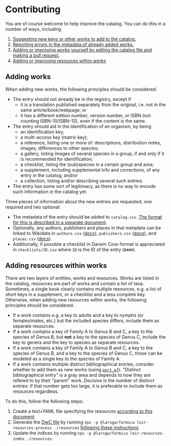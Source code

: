# Contributing

You are of course welcome to help improve the catalog. You can do this in a number of ways,
including

  1. [Suggesting new keys or other works to add to the catalog.](https://github.com/identification-resources/catalog/issues/new?assignees=&labels=untriaged%2C+untriaged%3A+addition&template=addition-to-the-catalog.md&title=)
  2. [Reporting errors in the metadata of already added works.](https://github.com/identification-resources/catalog/issues/new?assignees=&labels=untriaged%2C+untriaged%3A+error&template=catalog-error.md&title=)
  3. [Adding or improving works yourself by editing the catalog file and making a pull request.](#adding-works)
  4. [Adding or improving resources within works](#adding-resources-within-works)

## Adding works

When adding new works, the following principles should be considered.

  - The entry should not already be in the registry, except if
    - it is a translation published separately from the original, i.e. not in the same article/book/webpage; or
    - it has a different edition number, version number, or ISBN (not counting ISBN-10/ISBN-13), even if the content is the same.
  - The entry should aid in the identification of an organism, by being
    - an identification key;
    - a multi-access key (matrix key);
    - a reference, listing one or more of: descriptions, distribution notes, images, differences to other species;
    - a gallery, listing images of several species in a group, if and only if it is recommended for identification;
    - a checklist, listing the (sub)species in a certain group and area;
    - a supplement, including supplemental info and corrections, of any entry in the catalog; and/or
    - a collection, listing and/or describing several such entries.
  - The entry has some sort of legitimacy, as there is no way to encode such information in the catalog yet.

Three pieces of information about the new entries are requested, one required and
two optional:

  - The metadata of the entry should be added to `catalog.csv`. [The format for this is described in a separate document](docs/catalog.md#catalog).
  - Optionally, any authors, publishers and places in that metadata can be linked
    to Wikidata in `authors.csv` ([docs](docs/catalog.md#authors)), `publishers.csv`
    ([docs](docs/catalog.md#publishers)), and `places.csv` ([docs](docs/catalog.md#places)).
  - Additionally, if possible a checklist in Darwin Core-format is appreciated
    in `checklists/ID.csv` where `ID` is the ID of the entry (`B###`).

## Adding resources within works

There are two layers of entities, works and resources. Works are listed in the catalog, resources are part of works and contain a list of taxa.
Sometimes, a single book clearly contains multiple resources, e.g. a list of short keys in a supplement, or a checklist and a less complete key.
Otherwise, when adding new resources within works, the following principles should be considered.

  - If a work contains e.g. a key to adults and a key to nymphs (or females/males, etc.) but the included species differs, include them
    as separate resources.
  - If a work contains a key of Family A to Genus B and C, a key to the species of Genus B, but **not** a key to the species of Genus C,
    include the key to genera and the key to species as separate resources.
  - If a work contains a key of Family A to Genus B and C, a key to the species of Genus B, and a key to the species of Genus C, those can be modeled as a single key to the species of Family A.
  - If a work contains multiple distinct bibliographical entries, consider whether to add them as new works (using [`part_of`](docs/catalog.md#catalog)).
    "Distinct bibliographical entry" is a gray area and depends to how they are refered to by their "parent" work.
    Decisive is the number of distinct entries: if that number gets too large, it is preferable to include them
    as resources regardless.

To do this, follow the following steps:

  1. Create a text+YAML file specifying the resources [according to this document](docs/resources-txt.md).
  2. Generate the [DwC file](docs/resources-dwc.md) by running `npx -p @larsgw/formica loir-resources-process ./resources` [following these instructions](docs/tools-resources.md#running).
  3. Update the indices by running `npx -p @larsgw/formica loir-resources-index ./resources`.
